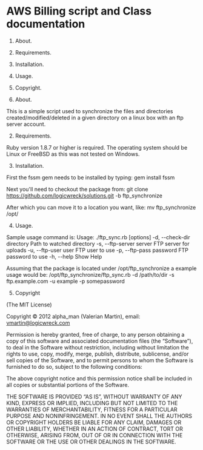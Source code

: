 AWS Billing script and Class documentation
=======
1) About.

2) Requirements.

3) Installation.

4) Usage.

5) Copyright.

1) About.

This is a simple script used to synchronize the files and directories created/modified/deleted in a given directory on a linux box with an ftp server account.

2) Requirements.

Ruby version 1.8.7 or higher is required. The operating system should be Linux or FreeBSD as this was not tested on Windows.

3) Installation.

First the fssm gem needs to be installed by typing:
gem install fssm

Next you'll need to checkout the package from:
git clone https://github.com/logicwreck/solutions.git -b ftp_synchronize

After which you can move it to a location you want, like:
mv ftp_synchronize /opt/

4) Usage.

Sample usage command is:
Usage: ./ftp_sync.rb [options]
    -d, --check-dir directory        Path to watched directory
    -s, --ftp-server server          FTP server for uploads
    -u, --ftp-user user              FTP user to use
    -p, --ftp-pass password          FTP password to use
    -h, --help                       Show Help

Assuming that the package is located under /opt/ftp_synchronize a example usage would be:
/opt/ftp_synchronize/ftp_sync.rb -d /path/to/dir -s ftp.example.com -u example -p somepassword

5) Copyright

(The MIT License)

Copyright © 2012 alpha_man (Valerian Martin), email: vmartin@logicwreck.com

Permission is hereby granted, free of charge, to any person obtaining a copy of this software and associated documentation files (the “Software”), to deal in the Software without restriction, 
including without limitation the rights to use, copy, modify, merge, publish, distribute, sublicense, and/or sell copies of the Software, and to permit persons to whom the Software is furnished 
to do so, subject to the following conditions:

The above copyright notice and this permission notice shall be included in all copies or substantial portions of the Software.

THE SOFTWARE IS PROVIDED “AS IS”, WITHOUT WARRANTY OF ANY KIND, EXPRESS OR IMPLIED, INCLUDING BUT NOT LIMITED TO THE WARRANTIES OF MERCHANTABILITY, FITNESS FOR A PARTICULAR PURPOSE AND 
NONINFRINGEMENT. IN NO EVENT SHALL THE AUTHORS OR COPYRIGHT HOLDERS BE LIABLE FOR ANY CLAIM, DAMAGES OR OTHER LIABILITY, WHETHER IN AN ACTION OF CONTRACT, TORT OR OTHERWISE, ARISING FROM, OUT OF 
OR IN CONNECTION WITH THE SOFTWARE OR THE USE OR OTHER DEALINGS IN THE SOFTWARE.